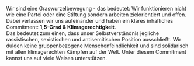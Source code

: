 Wir sind eine Graswurzelbewegung - das bedeutet: Wir funktionieren nicht wie eine Partei oder eine Stiftung sondern arbeiten zielorientiert und offen. Dabei verlassen wir uns aufeinander und haben ein klares inhaltiches Commitment: **1,5-Grad & Klimagerechtigkeit**.
<br>
Das bedeutet zum einen, dass unser Selbstverständnis jegliche rassistischen, sexistischen und antisemitischen Position ausschließt. Wir dulden keine gruppenbezogene Menschenfeindlichkeit und sind solidarisch mit allen klimagerechten Kämpfen auf der Welt. Unter diesem Commitment kannst uns auf viele Weisen unterstützen.
